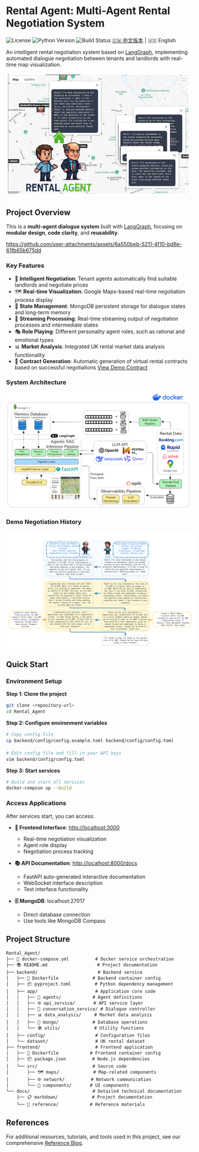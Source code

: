 # Rental Agent: Multi-Agent Rental Negotiation System
![License](https://img.shields.io/badge/license-MIT-blue.svg)
![Python Version](https://img.shields.io/badge/python-3.11%2B-brightgreen)
![Build Status](https://img.shields.io/badge/build-passing-brightgreen)
[🇨🇳 中文版本](./docs/README/README-zh.md) | 🇺🇸 English

An intelligent rental negotiation system based on [LangGraph](https://github.com/langchain-ai/langgraph), implementing automated dialogue negotiation between tenants and landlords with real-time map visualization.

![project overview](./docs/images/cover.png)

## Project Overview

This is a **multi-agent dialogue system** built with [LangGraph](https://github.com/langchain-ai/langgraph), focusing on **modular design**, **code clarity**, and **reusability**.

https://github.com/user-attachments/assets/6a550beb-5211-4f10-bd8e-61fb65b675dd

### Key Features

- 🤖 **Intelligent Negotiation**: Tenant agents automatically find suitable landlords and negotiate prices
- 🗺️ **Real-time Visualization**: Google Maps-based real-time negotiation process display
- 💾 **State Management**: MongoDB persistent storage for dialogue states and long-term memory
- 🔄 **Streaming Processing**: Real-time streaming output of negotiation processes and intermediate states
- 🎭 **Role Playing**: Different personality agent roles, such as rational and emotional types
- 📊 **Market Analysis**: Integrated UK rental market data analysis functionality
- 📄 **Contract Generation**: Automatic generation of virtual rental contracts based on successful negotiations [View Demo Contract](./docs/images/basic_rental_agreement_side_by_side.png)

###  System Architecture

![System Architecture](./docs/images/main.png)

### Demo Negotiation History
<p align="center">
  <img src="./docs/images/memory.png" alt="System Architecture" style="background-color:white; padding:5px; border-radius:8px;" />
</p>

##  Quick Start
###  Environment Setup

**Step 1: Clone the project**

```bash
git clone <repository-url>
cd Rental_Agent
```

**Step 2: Configure environment variables**

```bash
# Copy config file
cp backend/config/config.example.toml backend/config/config.toml

# Edit config file and fill in your API keys
vim backend/config/config.toml
```

**Step 3: Start services**

```bash
# Build and start all services
docker-compose up --build
```

###  Access Applications

After services start, you can access:

- **🎨 Frontend Interface**: <http://localhost:3000>
  - Real-time negotiation visualization
  - Agent role display
  - Negotiation process tracking

- **📚 API Documentation**: <http://localhost:8000/docs>
  - FastAPI auto-generated interactive documentation
  - WebSocket interface description
  - Test interface functionality

- **🗄️ MongoDB**: localhost:27017
  - Direct database connection
  - Use tools like MongoDB Compass

## Project Structure

```text
Rental_Agent/
├── 🐳 docker-compose.yml          # Docker service orchestration
├── 📚 README.md                   # Project documentation
├── backend/                       # Backend service
│   ├── 🐳 Dockerfile             # Backend container config
│   ├── 📦 pyproject.toml         # Python dependency management
│   ├── app/                      # Application core code
│   │   ├── 🤖 agents/            # Agent definitions
│   │   ├── 🌐 api_service/       # API service layer
│   │   ├── 💬 conversation_service/ # Dialogue controller
│   │   ├── 📊 data_analysis/     # Market data analysis
│   │   ├── 💾 mongo/             # Database operations
│   │   └── 🛠️ utils/             # Utility functions
│   ├── config/                   # Configuration files
│   └── dataset/                  # UK rental dataset
├── frontend/                     # Frontend application
│   ├── 🐳 Dockerfile            # Frontend container config
│   ├── 📦 package.json          # Node.js dependencies
│   └── src/                     # Source code
│       ├── 🗺️ maps/             # Map-related components
│       ├── 🌐 network/          # Network communication
│       └── 🎨 components/       # UI components
└── docs/                        # Detailed technical documentation
    ├── 📋 markdown/             # Project documentation
    └── 📖 reference/            # Reference materials
```


## References

For additional resources, tutorials, and tools used in this project, see our comprehensive [Reference Blog](./docs/README/reference_blog.md).
